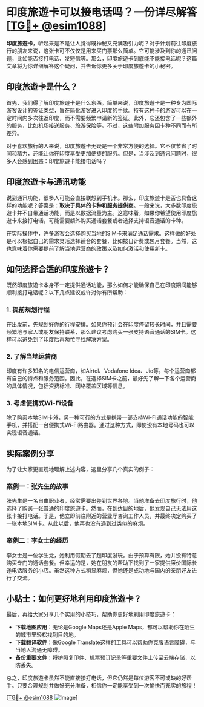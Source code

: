# 印度旅遊卡可以接电话吗？一份详尽解答[[TG💪+ @esim1088](https://t.me/s/esim1088)]

**印度旅遊卡**，听起来是不是让人觉得既神秘又充满吸引力呢？对于计划前往印度旅行的朋友来说，这张卡可不仅仅是用来买门票那么简单。它可能涉及到你的通讯问题，比如能否接打电话、发短信等。那么，印度旅遊卡到底能不能接电话呢？这篇文章将为你详细解答这个疑问，并告诉你更多关于印度旅遊卡的小秘密。

## 印度旅遊卡是什么？

首先，我们得了解印度旅遊卡是什么东西。简单来说，印度旅遊卡是一种专为国际游客设计的签证类型，旨在简化游客进入印度的手续。持有这种卡的游客可以在一定时间内多次往返印度，而不需要频繁申请新的签证。此外，它还包含了一些额外的服务，比如机场接送服务、旅游保险等。不过，这些附加服务因卡种不同而有所差异。

对于喜欢旅行的人来说，印度旅遊卡无疑是一个非常方便的选择。它不仅节省了时间和精力，还能让你在印度享受更加便捷的服务。但是，当涉及到通讯问题时，很多人会感到困惑：印度旅遊卡能接电话吗？

## 印度旅遊卡与通讯功能

说到通讯功能，很多人可能会直接联想到手机卡。那么，印度旅遊卡是否也具备这样的功能呢？答案是：**取决于具体的卡种和服务提供商**。一般来说，大多数印度旅遊卡并不自带通话功能，而是以数据流量为主。这意味着，如果你希望使用印度旅遊卡来接打电话，可能需要额外购买通话套餐或者选择支持语音通话的卡种。

在实际操作中，许多游客会选择购买当地的SIM卡来满足通话需求。这样做的好处是可以根据自己的需求灵活选择适合的套餐，比如按日计费或包月套餐。当然，这也意味着你需要提前了解当地运营商的政策以及如何激活和使用新卡。

## 如何选择合适的印度旅遊卡？

既然印度旅遊卡本身不一定提供通话功能，那么如何才能确保自己在印度期间能够顺利接打电话呢？以下几点建议或许对你有所帮助：

### 1. 提前规划行程
在出发前，先规划好你的行程安排。如果你预计会在印度停留较长时间，并且需要频繁地与家人或朋友保持联系，那么建议考虑购买一张支持语音通话的SIM卡。这样可以避免到了印度后再匆忙寻找解决方案。

### 2. 了解当地运营商
印度有许多知名的电信运营商，如Airtel、Vodafone Idea、Jio等。每个运营商都有自己的特点和服务范围。因此，在选择SIM卡之前，最好先了解一下各个运营商的具体情况，包括资费标准、网络覆盖区域等信息。

### 3. 考虑便携式Wi-Fi设备
除了购买本地SIM卡外，另一种可行的方式是携带一部支持Wi-Fi通话功能的智能手机，并搭配一台便携式Wi-Fi路由器。通过这种方式，即使没有本地号码也可以实现语音通话。

## 实际案例分享

为了让大家更直观地理解上述内容，这里分享几个真实的例子：

### 案例一：张先生的故事
张先生是一名自由职业者，经常需要出差到世界各地。当他准备去印度旅行时，他选择了购买一张普通的印度旅遊卡。然而，在到达目的地后，他发现自己无法用这张卡接打电话。于是，他立即前往附近的营业厅咨询工作人员，并最终决定购买了一张本地SIM卡。从此以后，他再也没有遇到过类似的麻烦。

### 案例二：李女士的经历
李女士是一位学生党，她利用假期去了趟印度游玩。由于预算有限，她并没有特意购买专门的通话套餐。但幸运的是，她在朋友的帮助下找到了一家提供廉价国际长途电话服务的小店。虽然这种方式稍显麻烦，但她还是成功地与国内的亲朋好友进行了交流。

## 小贴士：如何更好地利用印度旅遊卡？

最后，再给大家分享几个实用的小技巧，帮助你更好地利用印度旅遊卡：

- **下载地图应用**：无论是Google Maps还是Apple Maps，都可以帮助你在陌生的城市里轻松找到目的地。
- **下载翻译软件**：像Google Translate这样的工具可以帮助你克服语言障碍，与当地人沟通无障碍。
- **备份重要文件**：将护照复印件、机票预订记录等重要文件上传至云端存储，以防丢失。

总之，印度旅遊卡虽然不能直接接打电话，但它仍然是每位游客不可或缺的好帮手。只要合理规划并做好充分准备，相信你一定能享受到一次愉快而充实的旅程！

[[TG💪+ @esim1088](https://t.me/s/esim1088) ![Image](https://i.postimg.cc/4NQfJmqS/Snipaste-2025-05-13-00-14-12.png)]